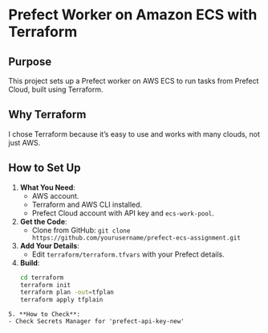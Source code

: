 # Prefect Worker on Amazon ECS with Terraform

## Purpose
This project sets up a Prefect worker on AWS ECS to run tasks from Prefect Cloud, built using Terraform.

## Why Terraform
I chose Terraform because it’s easy to use and works with many clouds, not just AWS.

## How to Set Up
1. **What You Need**:
   - AWS account.
   - Terraform and AWS CLI installed.
   - Prefect Cloud account with API key and `ecs-work-pool`.
2. **Get the Code**:
   - Clone from GitHub: `git clone https://github.com/yourusername/prefect-ecs-assignment.git`
3. **Add Your Details**:
   - Edit `terraform/terraform.tfvars` with your Prefect details.
4. **Build**:
   ```bash
   cd terraform
   terraform init
   terraform plan -out=tfplan
   terraform apply tfplain
```
5. **How to Check**:
- Check Secrets Manager for 'prefect-api-key-new'
